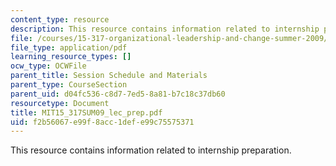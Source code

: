 ```yaml
---
content_type: resource
description: This resource contains information related to internship preparation.
file: /courses/15-317-organizational-leadership-and-change-summer-2009/f2b56067e99f8acc1defe99c75575371_MIT15_317SUM09_lec_prep.pdf
file_type: application/pdf
learning_resource_types: []
ocw_type: OCWFile
parent_title: Session Schedule and Materials
parent_type: CourseSection
parent_uid: d04fc536-c8d7-7ed5-8a81-b7c18c37db60
resourcetype: Document
title: MIT15_317SUM09_lec_prep.pdf
uid: f2b56067-e99f-8acc-1def-e99c75575371
---
```

This resource contains information related to internship preparation.

